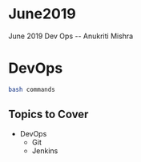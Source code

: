 # June2019
June 2019 Dev Ops
-- Anukriti Mishra

# DevOps

``` bash
bash commands
```

## Topics to Cover
* DevOps
  * Git
  * Jenkins
